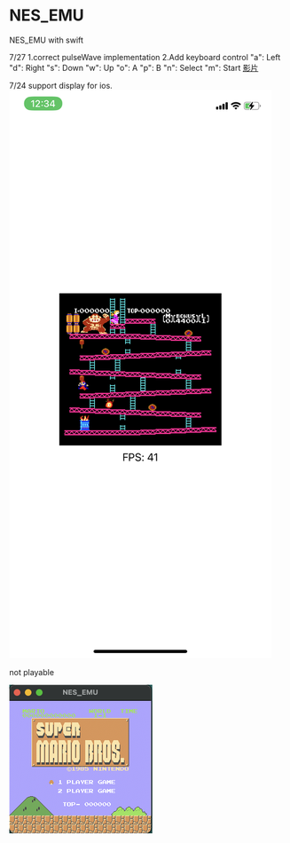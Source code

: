# NES_EMU
NES_EMU with swift
<p> 7/27 
  1.correct pulseWave implementation
  2.Add keyboard control
    "a": Left
    "d": Right
    "s": Down
    "w": Up
    "o": A
    "p": B
    "n": Select
    "m": Start
  <a href="https://www.youtube.com/shorts/792qbxuuFA4">影片</a>
    
<p>
<p> 7/24 support display for ios.
  <img src="./F1666584-9E5B-4A69-B5C9-2DFF10E65850.jpg">
<p>
not playable
<p>
<img src="./截圖 2023-06-25 下午11.39.13.png">
